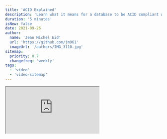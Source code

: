 ```yaml
---
title: 'ACID Explained'
description: 'Learn what it means for a database to be ACID compliant with examples.'
duration: '5 minutes'
isNew: false
date: 2021-09-26
author:
  name: 'Jean Michel Eid'
  url: 'https://github.com/jm961'
  imageUrl: '/authors/IMG_3110.jpg'
sitemap:
  priority: 0.7
  changefreq: 'weekly'
tags:
  - 'video'
  - 'video-sitemap'
---
```


<iframe class="w-full aspect-video mb-5" src="https://www.youtube.com/embed/yaQ5YMWkxq4" title="Acid Explained with Examples"></iframe>
